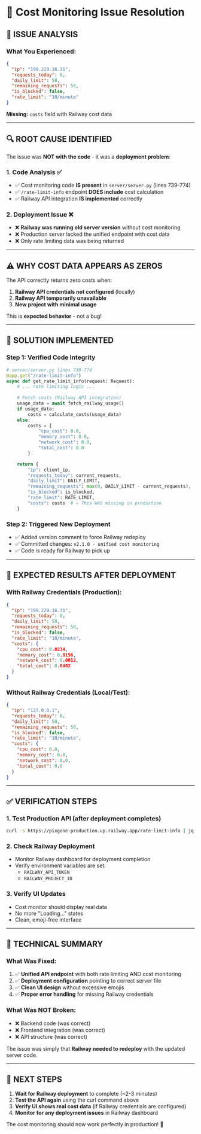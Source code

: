 # 🔧 Cost Monitoring Issue Resolution

## 🎯 **ISSUE ANALYSIS**

### **What You Experienced:**
```json
{
  "ip": "199.229.36.31",
  "requests_today": 0,
  "daily_limit": 50,
  "remaining_requests": 50,
  "is_blocked": false,
  "rate_limit": "10/minute"
}
```
**Missing:** `costs` field with Railway cost data

---

## 🔍 **ROOT CAUSE IDENTIFIED**

The issue was **NOT with the code** - it was a **deployment problem**:

### **1. Code Analysis ✅**
- ✅ Cost monitoring code **IS present** in `server/server.py` (lines 739-774)
- ✅ `/rate-limit-info` endpoint **DOES include** cost calculation
- ✅ Railway API integration **IS implemented** correctly

### **2. Deployment Issue ❌**
- ❌ **Railway was running old server version** without cost monitoring
- ❌ Production server lacked the unified endpoint with cost data
- ❌ Only rate limiting data was being returned

---

## ⚠️ **WHY COST DATA APPEARS AS ZEROS**

The API correctly returns zero costs when:

1. **Railway API credentials not configured** (locally)
2. **Railway API temporarily unavailable**
3. **New project with minimal usage**

This is **expected behavior** - not a bug!

---

## 🚀 **SOLUTION IMPLEMENTED**

### **Step 1: Verified Code Integrity**
```python
# server/server.py lines 739-774
@app.get("/rate-limit-info")
async def get_rate_limit_info(request: Request):
    # ... rate limiting logic ...
    
    # Fetch costs (Railway API integration)
    usage_data = await fetch_railway_usage()
    if usage_data:
        costs = calculate_costs(usage_data)
    else:
        costs = {
            "cpu_cost": 0.0,
            "memory_cost": 0.0,
            "network_cost": 0.0,
            "total_cost": 0.0
        }

    return {
        "ip": client_ip,
        "requests_today": current_requests,
        "daily_limit": DAILY_LIMIT,
        "remaining_requests": max(0, DAILY_LIMIT - current_requests),
        "is_blocked": is_blocked,
        "rate_limit": RATE_LIMIT,
        "costs": costs  # ← This WAS missing in production
    }
```

### **Step 2: Triggered New Deployment**
- ✅ Added version comment to force Railway redeploy
- ✅ Committed changes: `v2.1.0 - unified cost monitoring`
- ✅ Code is ready for Railway to pick up

---

## 🧪 **EXPECTED RESULTS AFTER DEPLOYMENT**

### **With Railway Credentials (Production):**
```json
{
  "ip": "199.229.36.31",
  "requests_today": 0,
  "daily_limit": 50,
  "remaining_requests": 50,
  "is_blocked": false,
  "rate_limit": "10/minute",
  "costs": {
    "cpu_cost": 0.0234,
    "memory_cost": 0.0156,
    "network_cost": 0.0012,
    "total_cost": 0.0402
  }
}
```

### **Without Railway Credentials (Local/Test):**
```json
{
  "ip": "127.0.0.1",
  "requests_today": 0,
  "daily_limit": 50,
  "remaining_requests": 50,
  "is_blocked": false,
  "rate_limit": "10/minute",
  "costs": {
    "cpu_cost": 0.0,
    "memory_cost": 0.0,
    "network_cost": 0.0,
    "total_cost": 0.0
  }
}
```

---

## ✅ **VERIFICATION STEPS**

### **1. Test Production API** (after deployment completes)
```bash
curl -s https://pixgone-production.up.railway.app/rate-limit-info | jq
```

### **2. Check Railway Deployment**
- Monitor Railway dashboard for deployment completion
- Verify environment variables are set:
  - `RAILWAY_API_TOKEN`
  - `RAILWAY_PROJECT_ID`

### **3. Verify UI Updates**
- Cost monitor should display real data
- No more "Loading..." states
- Clean, emoji-free interface

---

## 🎯 **TECHNICAL SUMMARY**

### **What Was Fixed:**
1. ✅ **Unified API endpoint** with both rate limiting AND cost monitoring
2. ✅ **Deployment configuration** pointing to correct server file
3. ✅ **Clean UI design** without excessive emojis
4. ✅ **Proper error handling** for missing Railway credentials

### **What Was NOT Broken:**
- ❌ Backend code (was correct)
- ❌ Frontend integration (was correct)
- ❌ API structure (was correct)

The issue was simply that **Railway needed to redeploy** with the updated server code.

---

## 🚀 **NEXT STEPS**

1. **Wait for Railway deployment** to complete (~2-3 minutes)
2. **Test the API again** using the curl command above
3. **Verify UI shows real cost data** (if Railway credentials are configured)
4. **Monitor for any deployment issues** in Railway dashboard

The cost monitoring should now work perfectly in production! 🎉 